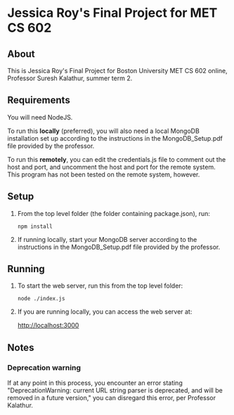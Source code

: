 # Jessica Roy's Final Project for MET CS 602

## About

This is Jessica Roy's Final Project for Boston University MET CS 602 online, Professor Suresh Kalathur, summer term 2. 

## Requirements

You will need NodeJS. 

To run this **locally** (preferred), you will also need a local MongoDB installation set up according to the instructions in the MongoDB_Setup.pdf file provided by the professor.

To run this **remotely**, you can edit the credentials.js file to comment out the host and port, and uncomment the host and port for the remote system. This program has not been tested on the remote system, however.

## Setup

1. From the top level folder (the folder containing package.json), run:

    `npm install`

2. If running locally, start your MongoDB server according to the instructions in the MongoDB_Setup.pdf file provided by the professor.

## Running

1. To start the web server, run this from the top level folder:

    `node ./index.js`
    

2. If you are running locally, you can access the web server at:

    <http://localhost:3000>

## Notes

### Deprecation warning
If at any point in this process, you encounter an error stating "DeprecationWarning: current URL string parser is deprecated, and will be removed in a future version," you can disregard this error, per Professor Kalathur.
